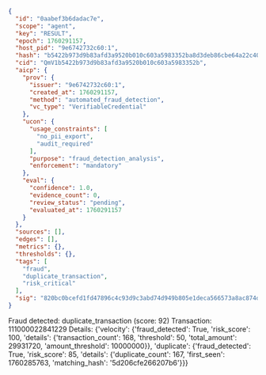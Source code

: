 ```json
{
  "id": "0aabef3b6dadac7e",
  "scope": "agent",
  "key": "RESULT",
  "epoch": 1760291157,
  "host_pid": "9e6742732c60:1",
  "hash": "b5422b973d9b83afd3a9520b010c603a5983352ba8d3deb86cbe64a22c40daad",
  "cid": "QmV1b5422b973d9b83afd3a9520b010c603a5983352b",
  "aicp": {
    "prov": {
      "issuer": "9e6742732c60:1",
      "created_at": 1760291157,
      "method": "automated_fraud_detection",
      "vc_type": "VerifiableCredential"
    },
    "ucon": {
      "usage_constraints": [
        "no_pii_export",
        "audit_required"
      ],
      "purpose": "fraud_detection_analysis",
      "enforcement": "mandatory"
    },
    "eval": {
      "confidence": 1.0,
      "evidence_count": 0,
      "review_status": "pending",
      "evaluated_at": 1760291157
    }
  },
  "sources": [],
  "edges": [],
  "metrics": {},
  "thresholds": {},
  "tags": [
    "fraud",
    "duplicate_transaction",
    "risk_critical"
  ],
  "sig": "820bc0bcefd1fd47896c4c93d9c3abd74d949b805e1deca566573a8ac874d083"
}
```

Fraud detected: duplicate_transaction (score: 92)
Transaction: 111000022841229
Details: {'velocity': {'fraud_detected': True, 'risk_score': 100, 'details': {'transaction_count': 168, 'threshold': 50, 'total_amount': 29931720, 'amount_threshold': 10000000}}, 'duplicate': {'fraud_detected': True, 'risk_score': 85, 'details': {'duplicate_count': 167, 'first_seen': 1760285763, 'matching_hash': '5d206cfe266207b6'}}}